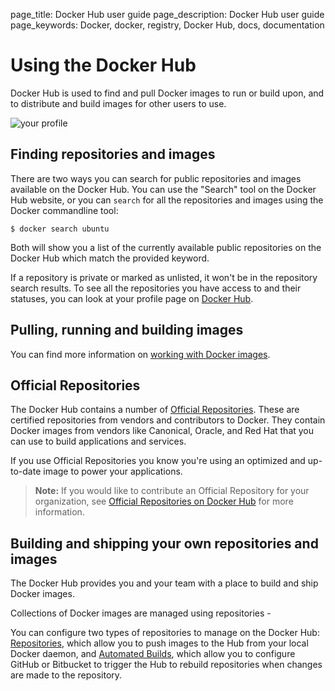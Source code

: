 page_title: Docker Hub user guide
page_description: Docker Hub user guide
page_keywords: Docker, docker, registry, Docker Hub, docs, documentation

# Using the Docker Hub

Docker Hub is used to find and pull Docker images to run or build upon, and to
distribute and build images for other users to use.

![your profile](./hub-images/dashboard.png)

## Finding repositories and images

There are two ways you can search for public repositories and images available
on the Docker Hub. You can use the "Search" tool on the Docker Hub website, or
you can `search` for all the repositories and images using the Docker commandline
tool:

    $ docker search ubuntu

Both will show you a list of the currently available public repositories on the
Docker Hub which match the provided keyword.

If a repository is private or marked as unlisted, it won't be in the repository
search results. To see all the repositories you have access to and their statuses,
you can look at your profile page on [Docker Hub](https://hub.docker.com).

## Pulling, running and building images

You can find more information on [working with Docker images](../userguide/dockerimages.md).

## Official Repositories

The Docker Hub contains a number of [Official
Repositories](http://registry.hub.docker.com/official). These are
certified repositories from vendors and contributors to Docker. They
contain Docker images from vendors like Canonical, Oracle, and Red Hat
that you can use to build applications and services.

If you use Official Repositories you know you're using an optimized and
up-to-date image to power your applications.

> **Note:**
> If you would like to contribute an Official Repository for your
> organization, see [Official Repositories on Docker
> Hub](/docker-hub/official_repos) for more information.

## Building and shipping your own repositories and images

The Docker Hub provides you and your team with a place to build and ship Docker images.

Collections of Docker images are managed using repositories - 

You can configure two types of repositories to manage on the Docker Hub:
[Repositories](./repos.md), which allow you to push images to the Hub from your local Docker daemon,
and [Automated Builds](./builds.md), which allow you to configure GitHub or Bitbucket to
trigger the Hub to rebuild repositories when changes are made to the repository.
